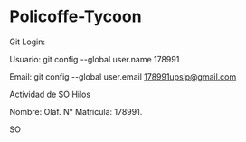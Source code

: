 # Policoffe-Tycoon

Git Login:

Usuario:
git config --global user.name 178991

Email:
git config --global user.email 178991upslp@gmail.com

Actividad de SO Hilos

Nombre: Olaf.
N° Matricula: 178991.

SO